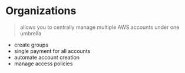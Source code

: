 # Organizations

> allows you to centrally manage multiple AWS accounts under one umbrella

- create groups
- single payment for all accounts
- automate account creation
- manage access policies